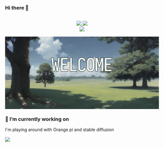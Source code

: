 <!-- accent color  #F7C04A -->

### Hi there 👋


<p align="center">
<br/>
<a href="https://sinnate.dev">
    <img src="https://img.shields.io/badge/website-sinnate.dv-%23F7C04A">
</a>  
<a href="https://sinnate.dev/cv_english.pdf">
    <img src="https://img.shields.io/badge/CV-PDF%20-%23F7C04A">
</a>  

<br/> 

<img src="https://github-stats-alpha.vercel.app/api?username=sinnate&cc=000&tc=F7C04A&ic=fff&bc=F7C04A">
</p>

<img align="center"  src="2.png" />

### 🔭 I’m currently working on 

  I'm playing around with Orange pi and stable diffusion
  
 <a href="https://github.com/sinnate/orange-pi-5-stable-diffusion-webui">
  <img align="center" src="https://github-readme-stats.vercel.app/api/pin/?username=sinnate&repo=orange-pi-5-stable-diffusion-webui" />
</a>




